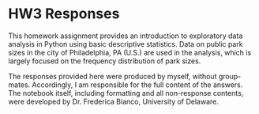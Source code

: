 # HW3 Responses

This homework assignment provides an introduction to exploratory data analysis in Python using basic descriptive statistics. Data on public park sizes in the city of Philadelphia, PA (U.S.) are used in the analysis, which is largely focused on the frequency distribution of park sizes.

The responses provided here were produced by myself, without group-mates. Accordingly, I am responsible for the full content of the answers. The notebook itself, including formatting and all non-response contents, were developed by Dr. Frederica Bianco, University of Delaware.
